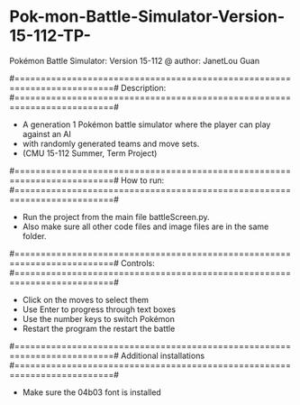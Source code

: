 # Pok-mon-Battle-Simulator-Version-15-112-TP-

Pokémon Battle Simulator: Version 15-112
@ author: JanetLou Guan 

#=========================================================================#
Description:
#=========================================================================#

*	A generation 1 Pokémon battle simulator where the player can play against an AI
*	with randomly generated teams and move sets. 
*	(CMU 15-112 Summer, Term Project)

#=========================================================================#
How to run:
#=========================================================================#

*	Run the project from the main file battleScreen.py. 
*	Also make sure all other code files and image files are in the same folder. 

#=========================================================================#
Controls:
#=========================================================================#

* Click on the moves to select them
* Use Enter to progress through text boxes
* Use the number keys to switch Pokémon
* Restart the program the restart the battle

#=========================================================================#
Additional installations
#=========================================================================#
*	Make sure the 04b03 font is installed
